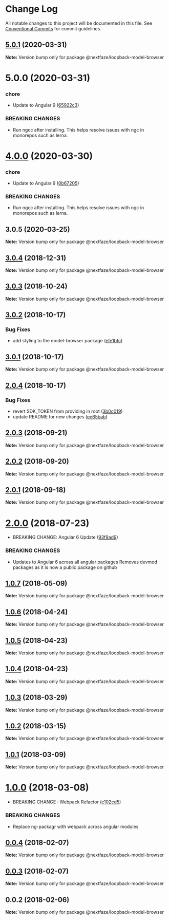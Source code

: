 # Change Log

All notable changes to this project will be documented in this file.
See [Conventional Commits](https://conventionalcommits.org) for commit guidelines.

## [5.0.1](https://github.com/NextFaze/npm-modules/compare/@nextfaze/loopback-model-browser@5.0.0...@nextfaze/loopback-model-browser@5.0.1) (2020-03-31)

**Note:** Version bump only for package @nextfaze/loopback-model-browser





# 5.0.0 (2020-03-31)


### chore

* Update to Angular 9 ([65922c3](https://github.com/NextFaze/npm-modules/commit/65922c3b464f9f035f38e3bc8dc07a063f7fd501))


### BREAKING CHANGES

* Run ngcc after installing.
This helps resolve issues with ngc in monorepos such as lerna.





# [4.0.0](https://github.com/NextFaze/npm-modules/compare/@nextfaze/loopback-model-browser@3.0.5...@nextfaze/loopback-model-browser@4.0.0) (2020-03-30)


### chore

* Update to Angular 9 ([0b67205](https://github.com/NextFaze/npm-modules/commit/0b67205e48aae8a496f85f1bdff945e29c375bf0))


### BREAKING CHANGES

* Run ngcc after installing.
This helps resolve issues with ngc in monorepos such as lerna.





## 3.0.5 (2020-03-25)

**Note:** Version bump only for package @nextfaze/loopback-model-browser





## [3.0.4](https://gitlab.nextfaze.com/nextfaze/npm-module-seed/compare/@nextfaze/loopback-model-browser@3.0.3...@nextfaze/loopback-model-browser@3.0.4) (2018-12-31)

**Note:** Version bump only for package @nextfaze/loopback-model-browser





<a name="3.0.3"></a>
## [3.0.3](https://gitlab.nextfaze.com/nextfaze/npm-module-seed/compare/@nextfaze/loopback-model-browser@3.0.2...@nextfaze/loopback-model-browser@3.0.3) (2018-10-24)




**Note:** Version bump only for package @nextfaze/loopback-model-browser

<a name="3.0.2"></a>
## [3.0.2](https://gitlab.nextfaze.com/nextfaze/npm-module-seed/compare/@nextfaze/loopback-model-browser@3.0.1...@nextfaze/loopback-model-browser@3.0.2) (2018-10-17)


### Bug Fixes

* add styling to the model-browser  package ([efe1bfc](https://gitlab.nextfaze.com/nextfaze/npm-module-seed/commit/efe1bfc))




<a name="3.0.1"></a>
## [3.0.1](https://gitlab.nextfaze.com/nextfaze/npm-module-seed/compare/@nextfaze/loopback-model-browser@2.0.4...@nextfaze/loopback-model-browser@3.0.1) (2018-10-17)




**Note:** Version bump only for package @nextfaze/loopback-model-browser

<a name="2.0.4"></a>
## [2.0.4](https://gitlab.nextfaze.com/nextfaze/npm-module-seed/compare/@nextfaze/loopback-model-browser@2.0.3...@nextfaze/loopback-model-browser@2.0.4) (2018-10-17)


### Bug Fixes

* revert SDK_TOKEN from providing in root ([3b0c019](https://gitlab.nextfaze.com/nextfaze/npm-module-seed/commit/3b0c019))
* update README for new changes ([ee65bab](https://gitlab.nextfaze.com/nextfaze/npm-module-seed/commit/ee65bab))




<a name="2.0.3"></a>
## [2.0.3](https://gitlab.nextfaze.com/nextfaze/npm-module-seed/compare/@nextfaze/loopback-model-browser@2.0.2...@nextfaze/loopback-model-browser@2.0.3) (2018-09-21)




**Note:** Version bump only for package @nextfaze/loopback-model-browser

<a name="2.0.2"></a>
## [2.0.2](https://gitlab.nextfaze.com/nextfaze/npm-module-seed/compare/@nextfaze/loopback-model-browser@2.0.1...@nextfaze/loopback-model-browser@2.0.2) (2018-09-20)




**Note:** Version bump only for package @nextfaze/loopback-model-browser

<a name="2.0.1"></a>
## [2.0.1](https://gitlab.nextfaze.com/nextfaze/npm-module-seed/compare/@nextfaze/loopback-model-browser@2.0.0...@nextfaze/loopback-model-browser@2.0.1) (2018-09-18)




**Note:** Version bump only for package @nextfaze/loopback-model-browser

<a name="2.0.0"></a>
# [2.0.0](https://gitlab.nextfaze.com/nextfaze/npm-module-seed/compare/@nextfaze/loopback-model-browser@1.0.7...@nextfaze/loopback-model-browser@2.0.0) (2018-07-23)


* BREAKING CHANGE: Angular 6 Update ([93f9ad9](https://gitlab.nextfaze.com/nextfaze/npm-module-seed/commit/93f9ad9))


### BREAKING CHANGES

* Updates to Angular 6 across all angular packages
Removes devmod packages as it is now a public package on github




<a name="1.0.7"></a>
## [1.0.7](https://gitlab.nextfaze.com/nextfaze/npm-module-seed/compare/@nextfaze/loopback-model-browser@1.0.6...@nextfaze/loopback-model-browser@1.0.7) (2018-05-09)




**Note:** Version bump only for package @nextfaze/loopback-model-browser

<a name="1.0.6"></a>
## [1.0.6](https://gitlab.nextfaze.com/nextfaze/npm-module-seed/compare/@nextfaze/loopback-model-browser@1.0.5...@nextfaze/loopback-model-browser@1.0.6) (2018-04-24)




**Note:** Version bump only for package @nextfaze/loopback-model-browser

<a name="1.0.5"></a>
## [1.0.5](https://gitlab.nextfaze.com/nextfaze/npm-module-seed/compare/@nextfaze/loopback-model-browser@1.0.4...@nextfaze/loopback-model-browser@1.0.5) (2018-04-23)




**Note:** Version bump only for package @nextfaze/loopback-model-browser

<a name="1.0.4"></a>
## [1.0.4](https://gitlab.nextfaze.com/nextfaze/npm-module-seed/compare/@nextfaze/loopback-model-browser@1.0.3...@nextfaze/loopback-model-browser@1.0.4) (2018-04-23)




**Note:** Version bump only for package @nextfaze/loopback-model-browser

<a name="1.0.3"></a>
## [1.0.3](https://gitlab.nextfaze.com/nextfaze/npm-module-seed/compare/@nextfaze/loopback-model-browser@1.0.2...@nextfaze/loopback-model-browser@1.0.3) (2018-03-29)




**Note:** Version bump only for package @nextfaze/loopback-model-browser

<a name="1.0.2"></a>
## [1.0.2](https://gitlab.nextfaze.com/nextfaze/npm-module-seed/compare/@nextfaze/loopback-model-browser@1.0.1...@nextfaze/loopback-model-browser@1.0.2) (2018-03-15)




**Note:** Version bump only for package @nextfaze/loopback-model-browser

<a name="1.0.1"></a>
## [1.0.1](https://gitlab.nextfaze.com/nextfaze/npm-module-seed/compare/@nextfaze/loopback-model-browser@1.0.0...@nextfaze/loopback-model-browser@1.0.1) (2018-03-09)




**Note:** Version bump only for package @nextfaze/loopback-model-browser

<a name="1.0.0"></a>
# [1.0.0](https://gitlab.nextfaze.com/nextfaze/npm-module-seed/compare/@nextfaze/loopback-model-browser@0.0.4...@nextfaze/loopback-model-browser@1.0.0) (2018-03-08)


* BREAKING CHANGE : Webpack Refactor ([c102cd5](https://gitlab.nextfaze.com/nextfaze/npm-module-seed/commit/c102cd5))


### BREAKING CHANGES

* Replace ng-packagr with webpack across angular modules




<a name="0.0.4"></a>
## [0.0.4](https://gitlab.nextfaze.com/nextfaze/npm-module-seed/compare/@nextfaze/loopback-model-browser@0.0.3...@nextfaze/loopback-model-browser@0.0.4) (2018-02-07)




**Note:** Version bump only for package @nextfaze/loopback-model-browser

<a name="0.0.3"></a>
## [0.0.3](https://gitlab.nextfaze.com/nextfaze/npm-module-seed/compare/@nextfaze/loopback-model-browser@0.0.2...@nextfaze/loopback-model-browser@0.0.3) (2018-02-07)




**Note:** Version bump only for package @nextfaze/loopback-model-browser

<a name="0.0.2"></a>
## 0.0.2 (2018-02-06)




**Note:** Version bump only for package @nextfaze/loopback-model-browser
